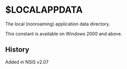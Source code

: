 # $LOCALAPPDATA

The local (nonroaming) application data directory.

This constant is available on Windows 2000 and above.

## History

Added in NSIS v2.07
